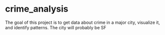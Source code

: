 # crime_analysis
The goal of this project is to get data about crime in a major city, visualize it, and identify patterns. 
The city will probably be SF
